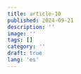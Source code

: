 ```yaml
---
title: article-10
published: 2024-09-21
description: ''
image: ''
tags: []
category: ''
draft: true 
lang: 'es'
---
```

